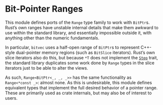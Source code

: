 # Bit-Pointer Ranges

This module defines ports of the `Range` type family to work with `BitPtr`s.
Rust’s own ranges have unstable internal details that make them awkward to use
within the standard library, and essentially impossible outside it, with
anything other than the numeric fundamentals.

In particular, `bitvec` uses a half-open range of `BitPtr`s to represent
C++-style dual-pointer memory regions (such as `BitSlice` iterators). Rust’s own
slice iterators also do this, but because `*T` does not implement the [`Step`]
trait, the standard library duplicates some work done by `Range` types in the
slice iterators just to be able to alter the views.

As such, `Range<BitPtr<_, _, _>>` has the same functionality as
`Range<*const _>`: almost none. As this is undesirable, this module defines
equivalent types that implement the full desired behavior of a pointer range.
These are primarily used as crate internals, but may also be of interest to
users.

[`Step`]: core::iter::Step
